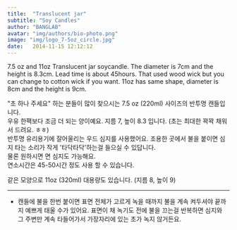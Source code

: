```yaml
---
title:  "Translucent jar"
subtitle: "Soy Candles"
author: "BANGLAB"
avatar: "img/authors/bio-photo.png"
image: "img/logo_7-5oz_circle.jpg"
date:   2014-11-15 12:12:12
---
```


7.5 oz and 11oz Translucent jar soycandle. The diameter is 7cm and the height is 8.3cm. Lead time is about 45hours. That used wood wick but you can change to cotton wick if you want. 11oz has same shape, diameter is 8cm and the height is 9cm.  

"초 하나 주세요" 하는 분들이 많이 찾으시는 7.5 oz (220ml) 사이즈의 반투명 캔들입니다.  
우유 한팩보다 조금 더 되는 양이예요. 지름 7, 높이 8.3 입니다. (초는 최대한 꽉꽉 채워서 드려요. ㅎㅎ)  
반투명 유리용기에 잘어울리는 우드 심지를 사용했어요. 조용한 곳에서 불을 붙이면 심지 타는 소리가 작게 '타닥타닥'하는걸 들으실 수 있답니다.  
물론 원하시면 면 심지도 가능해요.   
연소시간은 45-50시간 정도 사용 할 수 있습니다.   

같은 모양으로 11oz (320ml) 대용량도 있습니다. (지름 8, 높이 9)  

---------
* 캔들에 불을 한번 붙이면 표면 전체가 고르게 녹을 때까지 불을 계속 켜두셔야 끝까지 예쁘게 태울 수가 있어요. 표면이 채 녹기도 전에 불을 끄는걸 반복하면 심지와 그 주변만 계속 타들어가서 가장자리에 있는 초가 녹지 않거든요.  